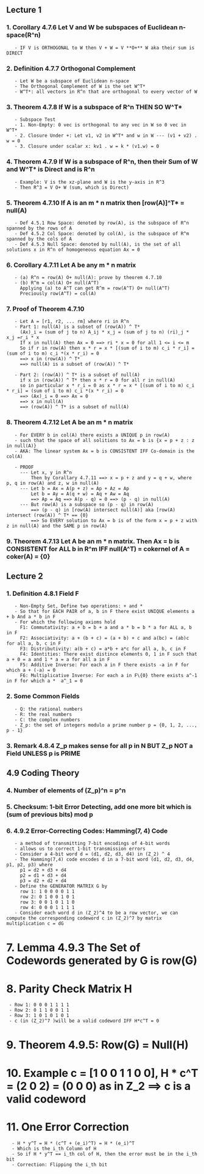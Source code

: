 ## Lecture 1

### 1. Corollary 4.7.6 Let V and W be subspaces of Euclidean n-space(R^n)
       - IF V is ORTHOGONAL to W then V + W = V **O+** W aka their sum is DIRECT
       
### 2. Definition 4.7.7 Orthogonal Complement
       - Let W be a subspace of Euclidean n-space
       - The Orthogonal Complement of W is the set W^T* 
       - W^T*: all vectors in R^n that are orthogonal to every vector of W
   
### 3. Theorem 4.7.8 If W is a subspace of R^n THEN SO W^T*
       - Subspace Test
       - 1. Non-Empty: 0 vec is orthogonal to any vec in W so 0 vec in W^T*
       - 2. Closure Under +: Let v1, v2 in W^T* and w in W --- (v1 + v2) . w = 0
       - 3. Closure under scalar x: kv1 . w = k * (v1.w) = 0
       
### 4. Theorem 4.7.9 If W is a subspace of R^n, then their Sum of W and W^T* is Direct and is R^n
       - Example: V is the xz-plane and W is the y-axis in R^3
       - Then R^3 = V O+ W (sum, which is Direct)
       
### 5. Theorem 4.7.10 If A is an m * n matrix then [row(A)]^T* = null(A)
       - Def 4.5.1 Row Space: denoted by row(A), is the subspace of R^n spanned by the rows of A
       - Def 4.5.2 Col Space: denoted by col(A), is the subspace of R^m spanned by the cols of A
       - Def 4.5.3 Null Space: denoted by null(A), is the set of all solutions x in R^n of homogeneous equation Ax = 0
       
### 6. Corollary 4.7.11 Let A be any m * n matrix
       - (a) R^n = row(A) O+ null(A): prove by theorem 4.7.10
       - (b) R^m = col(A) O+ null(A^T)
         Applying (a) to A^T can get R^m = row(A^T) O+ null(A^T)
         Preciously row(A^T) = col(A)

### 7. Proof of Theorem 4.7.10
       - Let A = [r1, r2, ... rm] where ri in R^n
       - Part 1: null(A) is a subset of (row(A)) ^ T*
         (Ax)_i = (sum of j to n) A_ij * x_j = (sum of j to n) (ri)_j * x_j =r_i * x
         If x in null(A) then Ax = 0 ==> ri * x = 0 for all 1 <= i <= m
         So if r in row(A) then x * r = x * [(sum of i to m) c_i * r_i] = (sum of i to m) c_i *(x * r_i) = 0
         ==> x in (row(A)) ^ T*
         ==> null(A) is a subset of (row(A)) ^ T*
         
       - Part 2: (row(A)) ^ T* is a subset of null(A)
         if x in (row(A)) ^ T* then x * r = 0 for all r in null(A)
         so in particular x * r_i = 0 as x * r = x * [(sum of i to m) c_i * r_i] = (sum of i to m) c_i *(x * r_i) = 0
         ==> (Ax)_i = 0 ==> Ax = 0
         ==> x in null(A)
         ==> (row(A)) ^ T* is a subset of null(A)
         
### 8. Theorem 4.7.12 Let A be an m * n matrix 
       - For EVERY b in col(A) there exists a UNIQUE p in row(A)
       - such that the space of all solitions to Ax = b is {x = p + z : z in null(A)}
       - AKA: The linear system Ax = b is CONSISTENT IFF Co-domain is the col(A)
       
       - PROOF
         --- Let x, y in R^n 
             Then by Corallary 4.7.11 ==> x = p + z and y = q + w, where p, q in row(A) and z, w in null(A)
         --- Let b = Ax = A(p + z) = Ap + Az = Ap
             Let b = Ay = A(q + w) = Aq + Aw = Aq
             ==> Ap = Aq ==> A(p - q) = 0 ==> (p - q) in null(A)
         --- But row(A) is a subspace so (p - q) in row(A)
             ==> (p - q) in [row(A) intersect null(A)] aka [row(A) intersect (row(A)) ^ T* == {0}
             ==> So EVERY solution to Ax = b is of the form x = p + z with z in null(A) and the SAME p in row(A)
             
### 9. Theorem 4.7.13 Let A be an m * n matrix. Then Ax = b is CONSISTENT for ALL b in R^m IFF null(A^T) = cokernel of A = coker(A) = {0}
         


## Lecture 2

### 1. Definition 4.8.1 Field F
       - Non-Empty Set, Define two operations: + and *
       - So that for EACH PAIR of a, b in F there exist UNIQUE elements a + b And a * b in F
       - For which the following axioms hold
         F1: Commutativity: a + b = b + a and a * b = b * a for ALL a, b in F
         F2: Associativity: a + (b + c) = (a + b) + c and a(bc) = (ab)c for all a, b, c in F
         F3: Distributivity: a(b + c) = a*b + a*c for all a, b, c in F
         F4: Identities: There exist distince elements 0, 1 in F such that a + 0 = a and 1 * a = a for all a in F
         F5: Additive Inverse: For each a in F there exists -a in F for which a + (-a) = 0
         F6: Multiplicative Inverse: For each a in F\{0} there exists a^-1 in F for which a *  a^_1 = 0
         
### 2. Some Common Fields
       - Q: the rational numbers
       - R: the real numbers
       - C: the complex numbers
       - Z_p: the set of integers modulo a prime number p = {0, 1, 2, ..., p - 1}
       
### 3. Remark 4.8.4 Z_p makes sense for all p in N BUT Z_p NOT a Field UNLESS p is PRIME

## 4.9 Coding Theory

### 4. Number of elements of (Z_p)^n = p^n
         
### 5. Checksum: 1-bit Error Detecting, add one more bit which is (sum of previous bits) mod p

### 6. 4.9.2 Error-Correcting Codes: Hamming(7, 4) Code
       - a method of transmitting 7-bit encodings of 4-bit words
       - allows us to correct 1-bit transmission errors
       - Consider a 4-bit word d = (d1, d2, d3, d4) in (Z_2) ^ 4
       - The Hamming(7,4) code encodes d in a 7-bit word (d1, d2, d3, d4, p1, p2, p3) where
         p1 = d2 + d3 + d4
         p2 = d1 + d3 + d4
         p3 = d2 + d2 + d4
       - Define the GENERATOR MATRIX G by
         row 1: 1 0 0 0 0 1 1
         row 2: 0 1 0 0 1 0 1
         row 3: 0 0 1 0 1 1 0
         row 4: 0 0 0 1 1 1 1
       - Consider each word d in (Z_2)^4 to be a row vector, we can compute the corresponding codeword c in (Z_2)^7 by matrix multiplication c = dG

# 7. Lemma 4.9.3 The Set of Codewords generated by G is row(G)

# 8. Parity Check Matrix H
     - Row 1: 0 0 0 1 1 1 1
     - Row 2: 0 1 1 0 0 1 1
     - Row 3: 1 0 1 0 1 0 1
     - c (in (Z_2)^7 )will be a valid codeword IFF H*c^T = 0
     
# 9. Theorem 4.9.5: Row(G) = Null(H)

# 10. Example c = [1 0 0 1 1 0 0], H * c^T = (2 0 2) = (0 0 0) as in Z_2 ==> c is a valid codeword

# 11. One Error Correction
      - H * y^T = H * (c^T + (e_i)^T) = H * (e_i)^T
      - Which is the i_th Column of H
      - So if H * y^T == i_th col of H, then the error must be in the i_th bit
      - Correction: Flipping the i_th bit
         
         
         
         
         
         
         
         
         
         
         
         
         
         
         
         
